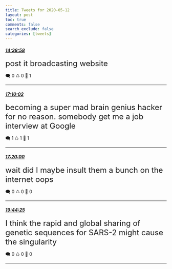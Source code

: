 ```yaml
---
title: Tweets for 2020-05-12
layout: post
toc: true
comments: false
search_exclude: false
categories: [tweets]
---
```



#### <a href = "https://twitter.com/deepfates/status/1260308507804315648">*14:38:58*</a>

<font size="5">post it broadcasting website</font>



🗨️ 0 ♺ 0 🤍  1   

---
    
#### <a href = "https://twitter.com/deepfates/status/1260346524493443073">*17:10:02*</a>

<font size="5">becoming a super mad brain genius hacker for no reason. somebody get me a job interview at Google</font>



🗨️ 1 ♺ 1 🤍  1   

---
    
#### <a href = "https://twitter.com/deepfates/status/1260349033115054080">*17:20:00*</a>

<font size="5">wait did I maybe insult them a bunch on the internet oops</font>



🗨️ 0 ♺ 0 🤍  0   

---
    
#### <a href = "https://twitter.com/deepfates/status/1260385378202075140">*19:44:25*</a>

<font size="5">I think the rapid and global sharing of genetic sequences for SARS-2 might cause the singularity</font>



🗨️ 0 ♺ 0 🤍  0   

---
    
            
